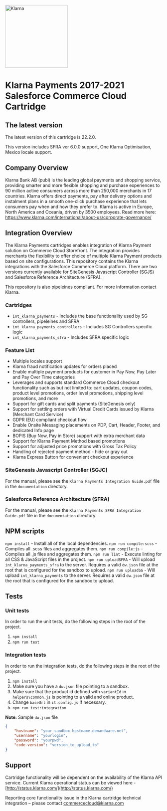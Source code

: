 [<img src="https://cdn.klarna.com/1.0/shared/image/generic/logo/global/basic/logo_black.png" alt="Klarna" width="200">](https://klarna.com)

# Klarna Payments 2017-2021 Salesforce Commerce Cloud Cartridge

## The latest version
The latest version of this cartridge is 22.2.0.

This version includes SFRA ver 6.0.0 support, One Klarna Optimisation, Mexico locale support.

## Company Overview
Klarna Bank AB (publ) is the leading global payments and shopping service, providing smarter and more flexible shopping and purchase experiences to 90 million active consumers across more than 250,000 merchants in 17 countries. Klarna offers direct payments, pay after delivery options and instalment plans in a smooth one-click purchase experience that lets consumers pay when and how they prefer to. Klarna is active in Europe, North America and Oceania, driven by 3500 employees. Read more here: https://www.klarna.com/international/about-us/corporate-governance/



## Integration Overview
The Klarna Payments cartridges enables integration of Klarna Payment solution on Commerce Cloud Storefront. The integration provides merchants the flexibility to offer choice of multiple Klarna Payment products based on site configurations. This repository contains the Klarna integrations with the Salesforce Commerce Cloud platform. There are two versions currently available for SiteGenesis Javascript Controller (SGJS) and Salesforce Reference Architecture (SFRA). 

This repository is also pipeleines compliant. For more information contact Klarna.

### Cartridges
* `int_klarna_payments` - Includes the base functionality used by SG controllers, pipeleines and SFRA
* `int_klarna_payments_controllers` - Includes SG Controllers specific logic
* `int_klarna_payments_sfra` - Includes SFRA specific logic

### Feature List
* Multiple locales support
* Klarna fraud notification updates for orders placed
* Enable multiple payment products for customer in Pay Now, Pay Later and Pay Over Time categories
* Leverages and supports standard Commerce Cloud checkout functionality such as but not limited to: cart updates, coupon codes, product level promotions, order level promotions, shipping level promotions, and more
* Support for gift cards and split payments (SiteGenesis only)
* Support for settling orders with Virtual Credit Cards issued by Klarna (Merchant Card Service)
* GDPR (EU) compliant checkout flow
* Enable Onsite Messaging placements on PDP, Cart, Header, Footer, and dedicated Info page
* BOPIS (Buy Now, Pay in Store) support with extra merchant data
* Support for Klarna Payment Method based promotions
* Support for adjusted price promotions with Gross Tax Policy
* Handling of rejected payment method - hide or gray out
* Klarna Express Button for convenient checkout experience


### SiteGenesis Javascript Controller (SGJC)
For the manual, please see the `Klarna Payments Integration Guide.pdf` file in the `documentation` directory.


### Salesforce Reference Architecture (SFRA)
For the manual, please see the `Klarna Payments SFRA Integration Guide.pdf` file in the `documentation` directory.

## NPM scripts
`npm install` - Install all of the local dependencies.
`npm run compile:scss` - Compiles all .scss files and aggregates them.
`npm run compile:js` - Compiles all .js files and aggregates them.
`npm run lint` - Execute linting for all CSS & JavaScript files in the project.
`npm run uploadSFRA` - Will upload `int_klarna_payments_sfra` to the server. Requires a valid `dw.json` file at the root that is configured for the sandbox to upload.
`npm run uploadSG` - Will upload `int_klarna_payments` to the server. Requires a valid `dw.json` file at the root that is configured for the sandbox to upload.

## Tests
### Unit tests
In order to run the unit tests, do the following steps in the root of the project.
1. `npm install`
2. `npm run test`

### Integration tests
In order to run the integration tests, do the following steps in the root of the project.
1. `npm install`
2. Make sure you have a `dw.json` file pointing to a sandbox.
3. Make sure that the product id defined with `variantId` in `helpers\common.js` is pointing to a valid and online product.
4. Change `baseUrl` in `it.config.js` if necessary.
5. `npm run test:integration`

**Note:** Sample `dw.json` file
```json
{
    "hostname": "your-sandbox-hostname.demandware.net",
    "username": "yourlogin",
    "password": "yourpwd",
    "code-version": "version_to_upload_to"
}
```

## Support
Cartridge functionality will be dependent on the availability of the Klarna API service. Current Klarna operational status can be viewed here -  [http://status.klarna.com/](http://status.klarna.com/)

Reporting core functionality issue in the Klarna cartridge technical integration – please contact <commercecloud@klarna.com>
